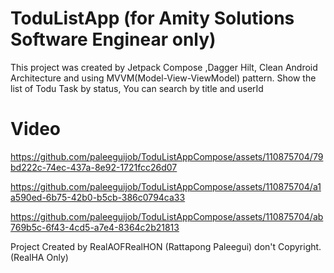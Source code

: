 # ToduListApp (for Amity Solutions Software Enginear only)
This project was created by Jetpack Compose ,Dagger Hilt, Clean Android Architecture and using MVVM(Model-View-ViewModel) pattern. Show the list of Todu Task by status, You can search by title and userId

# Video



https://github.com/paleeguijob/ToduListAppCompose/assets/110875704/79bd222c-74ec-437a-8e92-1721fcc26d07



https://github.com/paleeguijob/ToduListAppCompose/assets/110875704/a1a590ed-6b75-42b0-b5cb-386c0794ca33



https://github.com/paleeguijob/ToduListAppCompose/assets/110875704/ab769b5c-6f43-4cd5-a7e4-8364c2b21813





Project Created by RealAOFRealHON (Rattapong Paleegui) don't Copyright. (RealHA Only)
